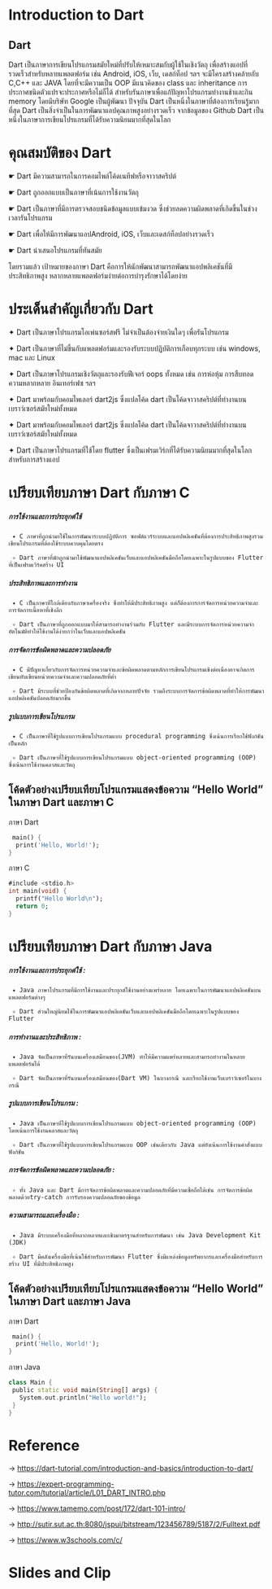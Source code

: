 # Introduction to Dart
## Dart 
Dart เป็นภาษาการเขียนโปรแกรมสมัยใหม่ที่ปรับให้เหมาะสมกับผู้ใช้ในเชิงวัตถุ เพื่อสร้างแอปที่รวดเร็วสำหรับหลายแพลตฟอร์ม เช่น Android, iOS, เว็บ, เดสก์ท็อป ฯลฯ จะมีโครงสร้างคล้ายกับ C,C++ และ JAVA โดยที่จะมีความเป็น OOP มีแนวคิดของ class และ inheritance การประกาศชนิดตัวแปรจะประกาศหรือไม่ก็ได้ สำหรับรันภาษาเพื่อแก้ปัญหาโปรแกรมทำงานช้าและกิน memory โดยมีบริษัท Google เป็นผู้พัฒนา ปัจจุบัน Dart เป็นหนึ่งในภาษาที่ต้องการเรียนรู้มากที่สุด Dart เป็นสิ่งจำเป็นในการพัฒนาแอปคุณภาพสูงอย่างรวดเร็ว จากข้อมูลของ Github Dart เป็นหนึ่งในภาษาการเขียนโปรแกรมที่ได้รับความนิยมมากที่สุดในโลก
# คุณสมบัติของ Dart
☛ Dart มีความสามารถในการคอมไพล์โค้ดเนทีฟหรือจาวาสคริปต์

☛ Dart ถูกออกแบบเป็นภาษาที่เน้นการใช้งานวัตถุ

☛ Dart เป็นภาษาที่มีการตรวจสอบชนิดข้อมูลแบบเข้มงวด ซึ่งช่วยลดความผิดพลาดที่เกิดขึ้นในช่วงเวลารันโปรแกรม

☛ Dart เพื่อให้มีการพัฒนาแอปAndroid, iOS, เว็บและเดสก์ท็อปอย่างรวดเร็ว

☛ Dart นำเสนอโปรแกรมที่ทันสมัย


  
โดยรวมแล้ว เป้าหมายของภาษา Dart คือการให้นักพัฒนาสามารถพัฒนาแอปพลิเคชันที่มีประสิทธิภาพสูง หลากหลายแพลตฟอร์มง่ายต่อการบำรุงรักษาได้โดยง่าย

#  ประเด็นสำคัญเกี่ยวกับ Dart
  ✦ Dart เป็นภาษาโปรแกรมโอเพ่นซอร์สฟรี ไม่จำเป็นต้องจ่ายเงินใดๆ เพื่อรันโปรแกรม
  
  ✦ Dart เป็นภาษาที่ไม่ขึ้นกับแพลตฟอร์มและรองรับระบบปฏิบัติการเกือบทุกระบบ เช่น windows, mac และ Linux

  ✦ Dart เป็นภาษาโปรแกรมเชิงวัตถุและรองรับฟีเจอร์ oops ทั้งหมด เช่น การห่อหุ้ม การสืบทอด ความหลากหลาย อินเทอร์เฟซ ฯลฯ

  ✦ 	Dart มาพร้อมกับคอมไพเลอร์ dart2js ซึ่งแปลโค้ด dart เป็นโค้ดจาวาสคริปต์ที่ทำงานบนเบราว์เซอร์สมัยใหม่ทั้งหมด
  
  ✦ Dart มาพร้อมกับคอมไพเลอร์ dart2js ซึ่งแปลโค้ด dart เป็นโค้ดจาวาสคริปต์ที่ทำงานบนเบราว์เซอร์สมัยใหม่ทั้งหมด

  ✦ 	Dart เป็นภาษาโปรแกรมที่ใช้โดย flutter ซึ่งเป็นเฟรมเวิร์กที่ได้รับความนิยมมากที่สุดในโลกสำหรับการสร้างแอป

    

# เปรียบเทียบภาษา Dart กับภาษา C
  #####  *การใช้งานและการประยุกต์ใช้*


     ✦ C ภาษาที่ถูกนำมาใช้ในการพัฒนาระบบปฏิบัติการ ซอฟต์แวร์ระบบและแอปพลิเคชันที่ต้องการประสิทธิภาพสูงรวมเขียนโปรแกรมที่ต้องใช้ระบบควบคุมโดยตรง 

     ✧ Dart ภาษาที่มักถูกนำมาใช้พัฒนาแอปพลิเคชันเว็บและแอปพลิเคชันมือถือโดยเฉพาะในรูปแบบของ Flutter ที่เป็นเฟรมเวิร์คสร้าง UI 

   

  ##### *ประสิทธิภาพและการทำงาน*


     ✦ C เป็นภาษาที่ใกล้เคียงกับภาษาเครื่องจริง ซึ่งทำให้มีประสิทธิภาพสูง แต่ก็ต้องการการจัดการหน่วยความจำและการจัดการเนื้อหาที่เชิงลึก

     ✧ Dart เป็นภาษาที่ถูกออกแบบมาให้สามารถทำงานร่วมกับ Flutter และมีระบบการจัดการหน่วยความจำอัตโนมัติทำให้ใช้งานได้ง่ายกว่าในเว็บและแอปพลิเคชัน
     

  ##### *การจัดการข้อผิดพลาดและความปลอดภัย*


     ✦ C มีปัญหาเกี่ยวกับการจัดการหน่วยความจำและข้อผิดพลาดตามหลักการเขียนโปรแกรมเชิงต่อเนื่องอาจเกิดการเขียนทับเขียนหน่วยความจำและความปลอดภัยที่ต่ำ
   
     ✧ Dart มีระบบที่ช่วยป้องกันข้อผิดพลาดที่เกิดจากหลายปัจจัย รวมถึงระบบการจัดการข้อผิดพลาดที่ทำให้การพัฒนาแอปพลิเคชันปลอดภัยมากขึ้น



  ##### *รูปแบบการเขียนโปรแกรม*


     ✦ C เป็นภาษาที่ใช้รูปแบบการเขียนโปรแกรมแบบ procedural programming ซึ่งเน้นการเรียกใช้ฟังก์ชันเป็นหลัก
     
     ✧ Dart เป็นภาษาที่ใช้รูปแบบการเขียนโปรแกรมแบบ object-oriented programming (OOP) ซึ่งเน้นการใช้งานคลาสและวัตถุ
  ## โค้ดตัวอย่างเปรียบเทียบโปรแกรมแสดงข้อความ “Hello World” ในภาษา Dart และภาษา C
  ภาษา Dart
    
```dart
 main() {
  print('Hello, World!');
}
```
ภาษา C
```dart
#include <stdio.h>
int main(void) {
  printf("Hello World\n");
  return 0;
}
```

# เปรียบเทียบภาษา Dart กับภาษา Java 
##### *การใช้งานและการประยุกต์ใช้* :


     ✦ Java ภาษาโปรแกรมที่มีการใช้งานและประยุกต์ใช้งานอย่างแพร่หลาย โดยเฉพาะในการพัฒนาแอปพลิเคชันบนแพลตฟอร์มต่างๆ 
   
     ✧ Dart ส่วนใหญ่นิยมใช้ในการพัฒนาแอปพลิเคชันเว็บและแอปพลิเคชันมือถือโดยเฉพาะในรูปแบบของ Flutter 

   
##### *การทำงานและประสิทธิภาพ* :


     ✦ Java จัดเป็นภาษาที่รันบนเครื่องเสมือนของ(JVM) ทำให้มีความแพร่หลายและสามารถทำงานในหลายแพลตฟอร์มได้

     ✧ Dart จัดเป็นภาษาที่รันบนเครื่องเสมือนของ(Dart VM) ในบางกรณี และเรียกใช้งานเว็บเบราว์เซอร์ในบางกรณี 
   
##### *รูปแบบการเขียนโปรแกรม* :


     ✦ Java เป็นภาษาที่ใช้รูปแบบการเขียนโปรแกรมแบบ object-oriented programming (OOP) โดยเน้นการใช้งานคลาสและวัตถุ

     ✧ Dart เป็นภาษาที่ใช้รูปแบบการเขียนโปรแกรมแบบ OOP เช่นเดียวกับ Java แต่ยังเน้นการใช้งานคำสั่งแบบฟังก์ชัน 

   
##### *การจัดการข้อผิดพลาดและความปลอดภัย* :


     ✧ ทั้ง Java และ Dart มีการจัดการข้อผิดพลาดและความปลอดภัยที่มีความเชื่อถือได้เช่น การจัดการข้อผิดพลาดด้วยtry-catch การรับรองความปลอดภัยของข้อมูล

   
##### *ความสามารถและเครื่องมือ* :

     ✦ Java มีระบบเครื่องมือที่หลากหลายและเชิงมาตรฐานสำหรับการพัฒนา เช่น Java Development Kit (JDK) 
   
     ✧ Dart มีคลังเครื่องมือที่เน้นใช้สำหรับการพัฒนา Flutter ซึ่งมีแหล่งข้อมูลทรัพยากรและเครื่องมือสำหรับการสร้าง UI ที่มีประสิทธิภาพสูง

   ## โค้ดตัวอย่างเปรียบเทียบโปรแกรมแสดงข้อความ “Hello World” ในภาษา Dart และภาษา Java 
   ภาษา Dart
```dart
 main() {
  print('Hello, World!');
}
```
ภาษา Java
```dart
class Main {
 public static void main(String[] args) {
   System.out.println("Hello world!");
 }
}
```
# Reference
  → https://dart-tutorial.com/introduction-and-basics/introduction-to-dart/

  
  → https://expert-programming-tutor.com/tutorial/article/L01_DART_INTRO.php

  
  → https://www.tamemo.com/post/172/dart-101-intro/

  
  → http://sutir.sut.ac.th:8080/jspui/bitstream/123456789/5187/2/Fulltext.pdf


  → https://www.w3schools.com/c/

  # Slides and Clip

  
